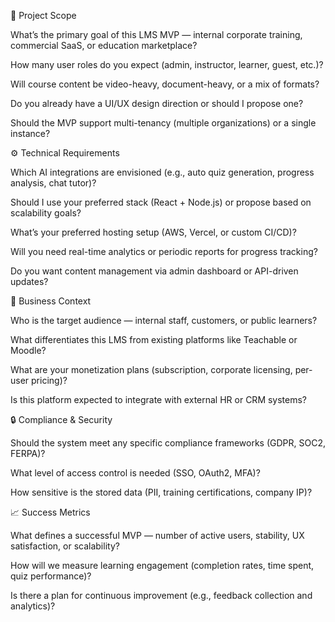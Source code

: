 🧭 Project Scope

What’s the primary goal of this LMS MVP — internal corporate training, commercial SaaS, or education marketplace?

How many user roles do you expect (admin, instructor, learner, guest, etc.)?

Will course content be video-heavy, document-heavy, or a mix of formats?

Do you already have a UI/UX design direction or should I propose one?

Should the MVP support multi-tenancy (multiple organizations) or a single instance?

⚙️ Technical Requirements

Which AI integrations are envisioned (e.g., auto quiz generation, progress analysis, chat tutor)?

Should I use your preferred stack (React + Node.js) or propose based on scalability goals?

What’s your preferred hosting setup (AWS, Vercel, or custom CI/CD)?

Will you need real-time analytics or periodic reports for progress tracking?

Do you want content management via admin dashboard or API-driven updates?

💼 Business Context

Who is the target audience — internal staff, customers, or public learners?

What differentiates this LMS from existing platforms like Teachable or Moodle?

What are your monetization plans (subscription, corporate licensing, per-user pricing)?

Is this platform expected to integrate with external HR or CRM systems?

🔒 Compliance & Security

Should the system meet any specific compliance frameworks (GDPR, SOC2, FERPA)?

What level of access control is needed (SSO, OAuth2, MFA)?

How sensitive is the stored data (PII, training certifications, company IP)?

📈 Success Metrics

What defines a successful MVP — number of active users, stability, UX satisfaction, or scalability?

How will we measure learning engagement (completion rates, time spent, quiz performance)?

Is there a plan for continuous improvement (e.g., feedback collection and analytics)?